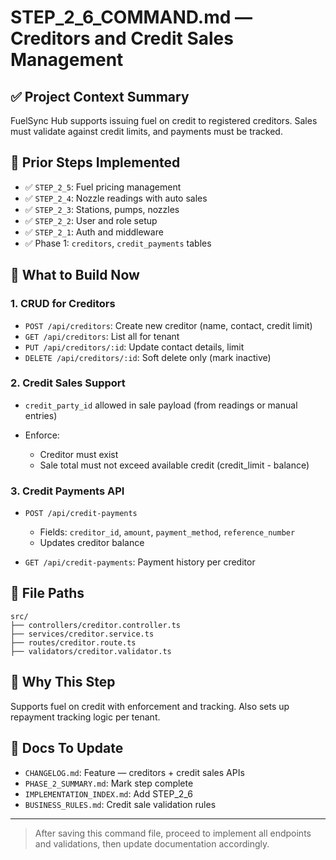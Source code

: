 # STEP\_2\_6\_COMMAND.md — Creditors and Credit Sales Management

## ✅ Project Context Summary

FuelSync Hub supports issuing fuel on credit to registered creditors. Sales must validate against credit limits, and payments must be tracked.

## 📌 Prior Steps Implemented

* ✅ `STEP_2_5`: Fuel pricing management
* ✅ `STEP_2_4`: Nozzle readings with auto sales
* ✅ `STEP_2_3`: Stations, pumps, nozzles
* ✅ `STEP_2_2`: User and role setup
* ✅ `STEP_2_1`: Auth and middleware
* ✅ Phase 1: `creditors`, `credit_payments` tables

## 🚧 What to Build Now

### 1. CRUD for Creditors

* `POST /api/creditors`: Create new creditor (name, contact, credit limit)
* `GET /api/creditors`: List all for tenant
* `PUT /api/creditors/:id`: Update contact details, limit
* `DELETE /api/creditors/:id`: Soft delete only (mark inactive)

### 2. Credit Sales Support

* `credit_party_id` allowed in sale payload (from readings or manual entries)
* Enforce:

  * Creditor must exist
  * Sale total must not exceed available credit (credit\_limit - balance)

### 3. Credit Payments API

* `POST /api/credit-payments`

  * Fields: `creditor_id`, `amount`, `payment_method`, `reference_number`
  * Updates creditor balance
* `GET /api/credit-payments`: Payment history per creditor

## 📁 File Paths

```
src/
├── controllers/creditor.controller.ts
├── services/creditor.service.ts
├── routes/creditor.route.ts
├── validators/creditor.validator.ts
```

## 🧠 Why This Step

Supports fuel on credit with enforcement and tracking. Also sets up repayment tracking logic per tenant.

## 🧾 Docs To Update

* `CHANGELOG.md`: Feature — creditors + credit sales APIs
* `PHASE_2_SUMMARY.md`: Mark step complete
* `IMPLEMENTATION_INDEX.md`: Add STEP\_2\_6
* `BUSINESS_RULES.md`: Credit sale validation rules

---

> After saving this command file, proceed to implement all endpoints and validations, then update documentation accordingly.
